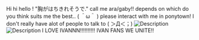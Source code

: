 Hi hi hello ! "胸がはちきれそうで."
 call me ara/gaby!! depends on which do you think suits me the best.. ( ＾ω＾ )
please interact with me in ponytown! I don't really have alot of people to talk to ( ＞Д＜；)
![Description](https://c.tenor.com/QrU-Kos6UMMAAAAC/tenor.gif) ![Description](https://media.tenor.com/NVhvN7vO3HEAAAAi/baby-ivan-baby-ivan-alnst.gif)
I LOVE IVANNN!!!!!!!!!! IVAN FANS WE UNITE!!
